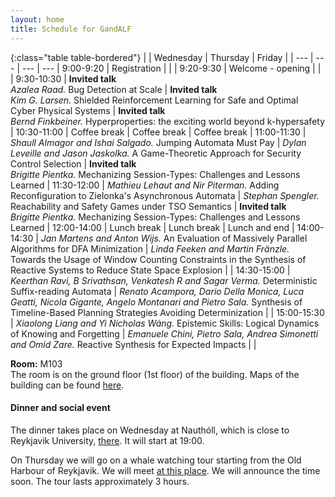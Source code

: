 ```yaml
---
layout: home
title: Schedule for GandALF
---
```

<!-- <div class="alert alert-success alert-dismissible fade show" role="alert">
    <h4 class="alert-heading">Time zone</h4>
        All times are Icelandic time: GMT/UTC.
  <button type="button" class="close" data-dismiss="alert" aria-label="Close">
    <span aria-hidden="true">&times;</span>
  </button>
</div>
<div class="alert alert-success alert-dismissible fade show" role="alert">
    <h4 class="alert-heading">Room changes</h4>
<p>Due to unavailability of some rooms, the following changes have been made:
<ul>
<li> On Thursday, talks in M104 have been moved to V102, and those of M105 to M101.</li>
<li> On Friday, talks in M104 have again been moved to V102, and those of M103 to M101. </li>
</ul> </p>
<p> The on-site room names have been changed accordingly. The Zoom room names remain unchanged, and are indicated in brackets.</p>
  <button type="button" class="close" data-dismiss="alert" aria-label="Close">
    <span aria-hidden="true">&times;</span>
  </button>
</div>

An overview of the talks is available [here](/lc2022/talks), and you can find the list of all abstracts [there](/lc2022/talks/LC_2022_Abstracts.pdf).-->

{:class="table table-bordered"}
|  | Wednesday | Thursday | Friday |
| --- | --- | --- | --- |
9:00-9:20 | Registration |  |  |
9:20-9:30 | Welcome - opening |  |  |
9:30-10:30 | **Invited talk** <br />  *Azalea Raad.* Bug Detection at Scale | **Invited talk** <br /> *Kim G. Larsen.* Shielded Reinforcement Learning for Safe and Optimal Cyber Physical Systems | **Invited talk** <br /> *Bernd Finkbeiner.* Hyperproperties: the exciting world beyond k-hypersafety |
10:30-11:00 | Coffee break | Coffee break | Coffee break |
11:00-11:30 | *Shaull Almagor and Ishai Salgado.* Jumping Automata Must Pay | *Dylan Leveille and Jason Jaskolka.* A Game-Theoretic Approach for Security Control Selection | **Invited talk**  <br /> *Brigitte Pientka.* Mechanizing Session-Types: Challenges and Lessons Learned |
11:30-12:00 | *Mathieu Lehaut and Nir Piterman.* Adding Reconfiguration to Zielonka's Asynchronous Automata | *Stephan Spengler.* Reachability and Safety Games under TSO Semantics | **Invited talk**  <br /> *Brigitte Pientka.* Mechanizing Session-Types: Challenges and Lessons Learned   |
12:00-14:00 | Lunch break | Lunch break | Lunch and end |
14:00-14:30 | *Jan Martens and Anton Wijs.* An Evaluation of Massively Parallel Algorithms for DFA Minimization | *Linda Feeken and Martin Fränzle.* Towards the Usage of Window Counting Constraints in the Synthesis of Reactive Systems to Reduce State Space Explosion  | |
14:30-15:00 | *Keerthan Ravi, B Srivathsan, Venkatesh R and Sagar Verma.* Deterministic Suffix-reading Automata | *Renato Acampora, Dario Della Monica, Luca Geatti, Nicola Gigante, Angelo Montanari and Pietro Sala.* Synthesis of Timeline-Based Planning Strategies Avoiding Determinization  | |
15:00-15:30 | *Xiaolong Liang and Yì Nicholas Wáng.* Epistemic Skills: Logical Dynamics of Knowing and Forgetting | *Emanuele Chini, Pietro Sala, Andrea Simonetti and Omid Zare.* Reactive Synthesis for Expected Impacts | |

**Room:** M103  
The room is on the ground floor (1st floor) of the building. Maps of the building can be found [here](https://en.ru.is/campus/).

#### Dinner and social event ####

The dinner takes place on Wednesday at Nauthóll, which is close to Reykjavik University, [there](https://maps.app.goo.gl/Z5vW3NgSsHgmtVjT8). It will start at 19:00.  

On Thursday we will go on a whale watching tour starting from the Old Harbour of Reykjavik. We will meet [at this place](https://maps.app.goo.gl/tfFebtV9fTMZnRRR9). We will announce the time soon. The tour lasts approximately 3 hours. 










